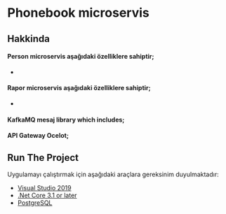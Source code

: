 ﻿# Phonebook microservis 

## Hakkinda

#### Person microservis aşağıdaki özelliklere sahiptir; 
* 


#### Rapor microservis aşağıdaki özelliklere sahiptir; 
* 
 

#### KafkaMQ mesaj library which includes;


#### API Gateway Ocelot;


## Run The Project
Uygulamayı çalıştırmak için aşağıdaki araçlara gereksinim duyulmaktadır:

* [Visual Studio 2019](https://visualstudio.microsoft.com/downloads/)
* [.Net Core 3.1 or later](https://dotnet.microsoft.com/download/dotnet-core/3.1)
* [PostgreSQL](https://www.postgresql.org/download/)


